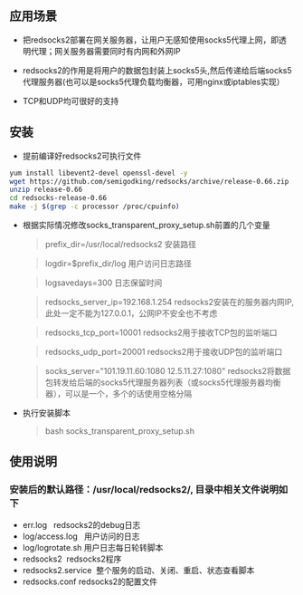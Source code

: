 ## 应用场景

* 把redsocks2部署在网关服务器，让用户无感知使用socks5代理上网，即透明代理；网关服务器需要同时有内网和外网IP

* redsocks2的作用是将用户的数据包封装上socks5头,然后传递给后端socks5代理服务器(也可以是socks5代理负载均衡器，可用nginx或iptables实现）

* TCP和UDP均可很好的支持

## 安装

* 提前编译好redsocks2可执行文件
 
```bash
yum install libevent2-devel openssl-devel -y
wget https://github.com/semigodking/redsocks/archive/release-0.66.zip
unzip release-0.66
cd redsocks-release-0.66
make -j $(grep -c processor /proc/cpuinfo) 
```

* 根据实际情况修改socks_transparent_proxy_setup.sh前置的几个变量
    > prefix_dir=/usr/local/redsocks2	安装路径

    > logdir=$prefix_dir/log	用户访问日志路径

    > logsavedays=300	日志保留时间

    > redsocks_server_ip=192.168.1.254	redsocks2安装在的服务器内网IP,此处一定不能为127.0.0.1，公网IP不安全也不考虑

    > redsocks_tcp_port=10001	redsocks2用于接收TCP包的监听端口

    > redsocks_udp_port=20001	redsocks2用于接收UDP包的监听端口

    > socks_server="101.19.11.60:1080 12.5.11.27:1080"	redsocks2将数据包转发给后端的socks5代理服务器列表（或socks5代理服务器均衡器），可以是一个，多个的话使用空格分隔

* 执行安装脚本

    > bash socks_transparent_proxy_setup.sh

## 使用说明
### 安装后的默认路径：/usr/local/redsocks2/, 目录中相关文件说明如下
* err.log    redsocks2的debug日志
* log/access.log   用户访问的日志
* log/logrotate.sh 用户日志每日轮转脚本
* redsocks2  redsocks2程序
* redsocks2.service  整个服务的启动、关闭、重启、状态查看脚本
* redsocks.conf redsocks2的配置文件









